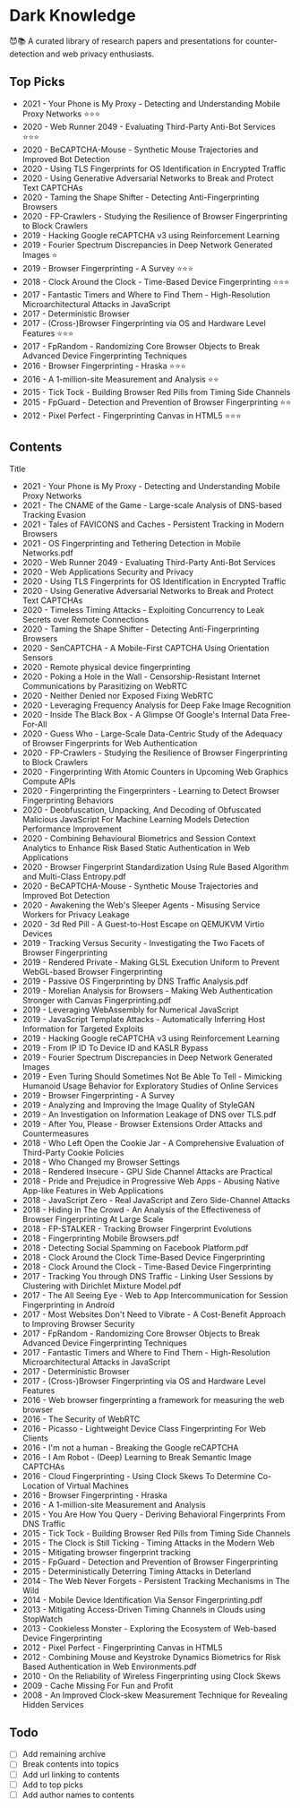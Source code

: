 # Dark Knowledge

😈📚 A curated library of research papers and presentations for counter-detection and web privacy enthusiasts.

## Top Picks

- 2021 - Your Phone is My Proxy - Detecting and Understanding Mobile Proxy Networks ⭐⭐⭐
- 2020 - Web Runner 2049 - Evaluating Third-Party Anti-Bot Services ⭐⭐⭐
- 2020 - BeCAPTCHA-Mouse - Synthetic Mouse Trajectories and Improved Bot Detection
- 2020 - Using TLS Fingerprints for OS Identification in Encrypted Traffic 
- 2020 - Using Generative Adversarial Networks to Break and Protect Text CAPTCHAs
- 2020 - Taming the Shape Shifter - Detecting Anti-Fingerprinting Browsers
- 2020 - FP-Crawlers - Studying the Resilience of Browser Fingerprinting to Block Crawlers 
- 2019 - Hacking Google reCAPTCHA v3 using Reinforcement Learning
- 2019 - Fourier Spectrum Discrepancies in Deep Network Generated Images ⭐
- 2019 - Browser Fingerprinting - A Survey ⭐⭐⭐
- 2018 - Clock Around the Clock - Time-Based Device Fingerprinting ⭐⭐⭐
- 2017 - Fantastic Timers and Where to Find Them - High-Resolution Microarchitectural Attacks in JavaScript
- 2017 - Deterministic Browser
- 2017 - (Cross-)Browser Fingerprinting via OS and Hardware Level Features ⭐⭐⭐
- 2017 - FpRandom - Randomizing Core Browser Objects to Break Advanced Device Fingerprinting Techniques
- 2016 - Browser Fingerprinting - Hraska ⭐⭐⭐
- 2016 - A 1-million-site Measurement and Analysis ⭐⭐
- 2015 - Tick Tock - Building Browser Red Pills from Timing Side Channels
- 2015 - FpGuard - Detection and Prevention of Browser Fingerprinting ⭐⭐
- 2012 - Pixel Perfect - Fingerprinting Canvas in HTML5 ⭐⭐⭐


## Contents
 
Title
- 2021 - Your Phone is My Proxy - Detecting and Understanding Mobile Proxy Networks 
- 2021 - The CNAME of the Game - Large-scale Analysis of DNS-based Tracking Evasion
- 2021 - Tales of FAVICONS and Caches - Persistent Tracking in Modern Browsers
- 2021 - OS Fingerprinting and Tethering Detection in Mobile Networks.pdf
- 2020 - Web Runner 2049 - Evaluating Third-Party Anti-Bot Services
- 2020 - Web Applications Security and Privacy
- 2020 - Using TLS Fingerprints for OS Identification in Encrypted Traffic
- 2020 - Using Generative Adversarial Networks to Break and Protect Text CAPTCHAs
- 2020 - Timeless Timing Attacks - Exploiting Concurrency to Leak Secrets over Remote Connections
- 2020 - Taming the Shape Shifter - Detecting Anti-Fingerprinting Browsers
- 2020 - SenCAPTCHA - A Mobile-First CAPTCHA Using Orientation Sensors
- 2020 - Remote physical device fingerprinting
- 2020 - Poking a Hole in the Wall - Censorship-Resistant Internet Communications by Parasitizing on WebRTC
- 2020 - Neither Denied nor Exposed Fixing WebRTC
- 2020 - Leveraging Frequency Analysis for Deep Fake Image Recognition
- 2020 - Inside The Black Box - A Glimpse Of Google's Internal Data Free-For-All
- 2020 - Guess Who - Large-Scale Data-Centric Study of the Adequacy of Browser Fingerprints for Web Authentication
- 2020 - FP-Crawlers - Studying the Resilience of Browser Fingerprinting to Block Crawlers
- 2020 - Fingerprinting With Atomic Counters in Upcoming Web Graphics Compute APIs
- 2020 - Fingerprinting the Fingerprinters - Learning to Detect Browser Fingerprinting Behaviors
- 2020 - Deobfuscation, Unpacking, And Decoding of Obfuscated Malicious JavaScript For Machine Learning Models Detection Performance Improvement 
- 2020 - Combining Behavioural Biometrics and Session Context Analytics to Enhance Risk Based Static Authentication in Web Applications
- 2020 - Browser Fingerprint Standardization Using Rule Based Algorithm and Multi-Class Entropy.pdf
- 2020 - BeCAPTCHA-Mouse - Synthetic Mouse Trajectories and Improved Bot Detection 
- 2020 - Awakening the Web's Sleeper Agents - Misusing Service Workers for Privacy Leakage
- 2020 - 3d Red Pill - A Guest-to-Host Escape on QEMUKVM Virtio Devices
- 2019 - Tracking Versus Security - Investigating the Two Facets of Browser Fingerprinting
- 2019 - Rendered Private - Making GLSL Execution Uniform to Prevent WebGL-based Browser Fingerprinting
- 2019 - Passive OS Fingerprinting by DNS Traffic Analysis.pdf
- 2019 - Morelian Analysis for Browsers - Making Web Authentication Stronger with Canvas Fingerprinting.pdf
- 2019 - Leveraging WebAssembly for Numerical JavaScript
- 2019 - JavaScript Template Attacks - Automatically Inferring Host Information for Targeted Exploits
- 2019 - Hacking Google reCAPTCHA v3 using Reinforcement Learning
- 2019 - From IP ID To Device ID and KASLR Bypass
- 2019 - Fourier Spectrum Discrepancies in Deep Network Generated Images
- 2019 - Even Turing Should Sometimes Not Be Able To Tell - Mimicking Humanoid Usage Behavior for Exploratory Studies of Online Services
- 2019 - Browser Fingerprinting - A Survey
- 2019 - Analyzing and Improving the Image Quality of StyleGAN
- 2019 - An Investigation on Information Leakage of DNS over TLS.pdf
- 2019 - After You, Please - Browser Extensions Order Attacks and Countermeasures 
- 2018 - Who Left Open the Cookie Jar - A Comprehensive Evaluation of Third-Party Cookie Policies
- 2018 - Who Changed my Browser Settings
- 2018 - Rendered Insecure - GPU Side Channel Attacks are Practical
- 2018 - Pride and Prejudice in Progressive Web Apps - Abusing Native App-like Features in Web Applications
- 2018 - JavaScript Zero - Real JavaScript and Zero Side-Channel Attacks
- 2018 - Hiding in The Crowd - An Analysis of the Effectiveness of Browser Fingerprinting At Large Scale
- 2018 - FP-STALKER - Tracking Browser Fingerprint Evolutions
- 2018 - Fingerprinting Mobile Browsers.pdf
- 2018 - Detecting Social Spamming on Facebook Platform.pdf
- 2018 - Clock Around the Clock Time-Based Device Fingerprinting
- 2018 - Clock Around the Clock - Time-Based Device Fingerprinting
- 2017 - Tracking You through DNS Traffic - Linking User Sessions by Clustering with Dirichlet Mixture Model.pdf
- 2017 - The All Seeing Eye - Web to App Intercommunication for Session Fingerprinting in Android
- 2017 - Most Websites Don't Need to Vibrate - A Cost-Benefit Approach to Improving Browser Security
- 2017 - FpRandom - Randomizing Core Browser Objects to Break Advanced Device Fingerprinting Techniques
- 2017 - Fantastic Timers and Where to Find Them - High-Resolution Microarchitectural Attacks in JavaScript
- 2017 - Deterministic Browser
- 2017 - (Cross-)Browser Fingerprinting via OS and Hardware Level Features
- 2016 - Web browser fingerprinting a framework for measuring the web browser
- 2016 - The Security of WebRTC
- 2016 - Picasso - Lightweight Device Class Fingerprinting For Web Clients
- 2016 - I'm not a human - Breaking the Google reCAPTCHA
- 2016 - I Am Robot - (Deep) Learning to Break Semantic Image CAPTCHAs
- 2016 - Cloud Fingerprinting - Using Clock Skews To Determine Co-Location of Virtual Machines
- 2016 - Browser Fingerprinting - Hraska
- 2016 - A 1-million-site Measurement and Analysis
- 2015 - You Are How You Query - Deriving Behavioral Fingerprints From DNS Traffic
- 2015 - Tick Tock - Building Browser Red Pills from Timing Side Channels
- 2015 - The Clock is Still Ticking - Timing Attacks in the Modern Web
- 2015 - Mitigating browser fingerprint tracking
- 2015 - FpGuard - Detection and Prevention of Browser Fingerprinting
- 2015 - Deterministically Deterring Timing Attacks in Deterland
- 2014 - The Web Never Forgets - Persistent Tracking Mechanisms in The Wild
- 2014 - Mobile Device Identification Via Sensor Fingerprinting.pdf
- 2013 - Mitigating Access-Driven Timing Channels in Clouds using StopWatch
- 2013 - Cookieless Monster - Exploring the Ecosystem of Web-based Device Fingerprinting
- 2012 - Pixel Perfect - Fingerprinting Canvas in HTML5
- 2012 - Combining Mouse and Keystroke Dynamics Biometrics for Risk Based Authentication in Web Environments.pdf
- 2010 - On the Reliability of Wireless Fingerprinting using Clock Skews
- 2009 - Cache Missing For Fun and Profit
- 2008 - An Improved Clock-skew Measurement Technique for Revealing Hidden Services


## Todo

- [ ] Add remaining archive
- [ ] Break contents into topics
- [ ] Add url linking to contents 
- [ ] Add to top picks
- [ ] Add author names to contents

